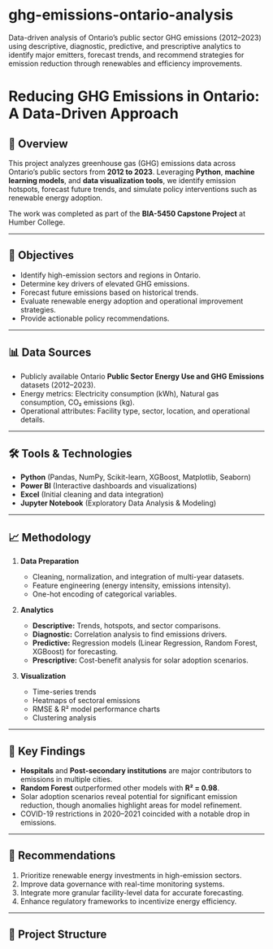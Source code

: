 # ghg-emissions-ontario-analysis
Data-driven analysis of Ontario’s public sector GHG emissions (2012–2023) using descriptive, diagnostic, predictive, and prescriptive analytics to identify major emitters, forecast trends, and recommend strategies for emission reduction through renewables and efficiency improvements.
# Reducing GHG Emissions in Ontario: A Data-Driven Approach

## 📌 Overview
This project analyzes greenhouse gas (GHG) emissions data across Ontario’s public sectors from **2012 to 2023**. Leveraging **Python**, **machine learning models**, and **data visualization tools**, we identify emission hotspots, forecast future trends, and simulate policy interventions such as renewable energy adoption.  

The work was completed as part of the **BIA-5450 Capstone Project** at Humber College.

---

## 🎯 Objectives
- Identify high-emission sectors and regions in Ontario.
- Determine key drivers of elevated GHG emissions.
- Forecast future emissions based on historical trends.
- Evaluate renewable energy adoption and operational improvement strategies.
- Provide actionable policy recommendations.

---

## 📊 Data Sources
- Publicly available Ontario **Public Sector Energy Use and GHG Emissions** datasets (2012–2023).
- Energy metrics: Electricity consumption (kWh), Natural gas consumption, CO₂ emissions (kg).
- Operational attributes: Facility type, sector, location, and operational details.

---

## 🛠 Tools & Technologies
- **Python** (Pandas, NumPy, Scikit-learn, XGBoost, Matplotlib, Seaborn)
- **Power BI** (Interactive dashboards and visualizations)
- **Excel** (Initial cleaning and data integration)
- **Jupyter Notebook** (Exploratory Data Analysis & Modeling)

---

## 📈 Methodology
1. **Data Preparation**
   - Cleaning, normalization, and integration of multi-year datasets.
   - Feature engineering (energy intensity, emissions intensity).
   - One-hot encoding of categorical variables.

2. **Analytics**
   - **Descriptive:** Trends, hotspots, and sector comparisons.
   - **Diagnostic:** Correlation analysis to find emissions drivers.
   - **Predictive:** Regression models (Linear Regression, Random Forest, XGBoost) for forecasting.
   - **Prescriptive:** Cost-benefit analysis for solar adoption scenarios.

3. **Visualization**
   - Time-series trends
   - Heatmaps of sectoral emissions
   - RMSE & R² model performance charts
   - Clustering analysis

---

## 🚀 Key Findings
- **Hospitals** and **Post-secondary institutions** are major contributors to emissions in multiple cities.
- **Random Forest** outperformed other models with **R² = 0.98**.
- Solar adoption scenarios reveal potential for significant emission reduction, though anomalies highlight areas for model refinement.
- COVID-19 restrictions in 2020–2021 coincided with a notable drop in emissions.

---

## 📌 Recommendations
1. Prioritize renewable energy investments in high-emission sectors.
2. Improve data governance with real-time monitoring systems.
3. Integrate more granular facility-level data for accurate forecasting.
4. Enhance regulatory frameworks to incentivize energy efficiency.

---

## 📂 Project Structure
